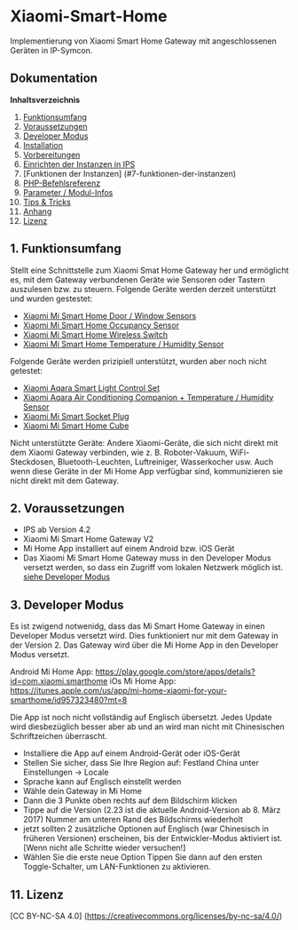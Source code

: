
# Xiaomi-Smart-Home

Implementierung von Xiaomi Smart Home Gateway mit angeschlossenen Geräten in IP-Symcon.

## Dokumentation

**Inhaltsverzeichnis**

1. [Funktionsumfang](#1-funktionsumfang) 
2. [Voraussetzungen](#2-voraussetzungen)
3. [Developer Modus](#3-developer-modus)
4. [Installation](#4-installation)
5. [Vorbereitungen](#5-vorbereitungen)
6. [Einrichten der Instanzen in IPS](#6-einrichten-der--instanzen-in-ips)
7. [Funktionen der Instanzen] (#7-funktionen-der-instanzen)
8. [PHP-Befehlsreferenz](#8-php-befehlsreferenz) 
9. [Parameter / Modul-Infos](#8-parameter--modul-infos) 
10. [Tips & Tricks](#10-tips--tricks) 
11. [Anhang](#11-anhang)
12. [Lizenz](#12-lizenz)

## 1. Funktionsumfang

Stellt eine Schnittstelle zum Xiaomi Smat Home Gateway her und ermöglicht es, mit dem Gateway verbundenen Geräte wie Sensoren oder Tastern auszulesen bzw. zu steuern.
Folgende Geräte werden derzeit unterstützt und wurden gestestet:
  - [Xiaomi Mi Smart Home Door / Window Sensors](https://xiaomi-mi.com/mi-smart-home/xiaomi-mi-door-window-sensors/)
  - [Xiaomi Mi Smart Home Occupancy Sensor](https://xiaomi-mi.com/sockets-and-sensors/xiaomi-mi-occupancy-sensor/)
  - [Xiaomi Mi Smart Home Wireless Switch](https://xiaomi-mi.com/sockets-and-sensors/xiaomi-mi-wireless-switch/)
  - [Xiaomi Mi Smart Home Temperature / Humidity Sensor](https://xiaomi-mi.com/sockets-and-sensors/xiaomi-mi-temperature-humidity-sensor/)

Folgende Geräte werden prizipiell unterstützt, wurden aber noch nicht getestet:
  - [Xiaomi Aqara Smart Light Control Set](https://xiaomi-mi.com/sockets-and-sensors/xiaomi-aqara-smart-light-control-set/)
  - [Xiaomi Aqara Air Conditioning Companion + Temperature / Humidity Sensor](https://xiaomi-mi.com/sockets-and-sensors/xiaomi-aqara-air-conditioning-companion-temperature-humidity-sensor/)
  - [Xiaomi Mi Smart Socket Plug](https://xiaomi-mi.com/sockets-and-sensors/xiaomi-mi-smart-socket-plug/)
  - [Xiaomi Mi Smart Home Cube](https://xiaomi-mi.com/sockets-and-sensors/xiaomi-mi-smart-home-cube-white/)

Nicht unterstützte Geräte:
Andere Xiaomi-Geräte, die sich nicht direkt mit dem Xiaomi Gateway verbinden, wie z. B. Roboter-Vakuum, WiFi-Steckdosen, Bluetooth-Leuchten, Luftreiniger, Wasserkocher usw. 
Auch wenn diese Geräte in der Mi Home App verfügbar sind, kommunizieren sie nicht direkt mit dem Gateway.

## 2. Voraussetzungen

 - IPS ab Version 4.2
 - Xiaomi Mi Smart Home Gateway V2
 - Mi Home App installiert auf einem Android bzw. iOS Gerät 
 - Das Xiaomi Mi Smart Home Gateway muss in den Developer Modus versetzt werden, so dass ein Zugriff vom lokalen Netzwerk möglich ist. [siehe Developer Modus]((#3-developer-modus))
   
## 3. Developer Modus

Es ist zwigend notwenidg, dass das Mi Smart Home Gateway in einen Developer Modus versetzt wird. Dies funktioniert nur mit dem Gateway in der Version 2.
Das Gateway wird über die Mi Home App in den Developer Modus versetzt.

Android Mi Home App: https://play.google.com/store/apps/details?id=com.xiaomi.smarthome
iOs Mi Home App: https://itunes.apple.com/us/app/mi-home-xiaomi-for-your-smarthome/id957323480?mt=8   

Die App ist noch nicht vollständig auf Englisch übersetzt. Jedes Update wird diesbezüglich besser aber ab und an wird man nicht mit Chinesischen Schriftzeichen überrascht.

  - Installiere die App auf einem Android-Gerät oder iOS-Gerät 
  - Stellen Sie sicher, dass Sie Ihre Region auf: Festland China unter Einstellungen -> Locale
  - Sprache kann auf Englisch einstellt werden
  - Wähle dein Gateway in Mi Home 
  - Dann die 3 Punkte oben rechts auf dem Bildschirm klicken 
  - Tippe auf die Version (2.23 ist die aktuelle Android-Version ab 8. März 2017) Nummer am unteren Rand des Bildschirms wiederholt 
  - jetzt sollten 2 zusätzliche Optionen auf Englisch (war Chinesisch in früheren Versionen) erscheinen, bis der Entwickler-Modus aktiviert ist. [Wenn nicht alle Schritte wieder versuchen!] 
  - Wählen Sie die erste neue Option Tippen Sie dann auf den ersten Toggle-Schalter, um LAN-Funktionen zu aktivieren.  


## 11. Lizenz  

[CC BY-NC-SA 4.0] (https://creativecommons.org/licenses/by-nc-sa/4.0/) 